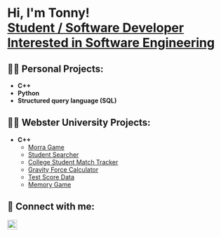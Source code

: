 <h1>Hi, I'm Tonny! <br/><a href="https://www.linkedin.com/in/tonny-le-6404991a9/">Student / Software Developer Interested in Software Engineering</a></h1>

<h2>👨‍💻 Personal Projects:</h2>

- <b>C++</b>
- <b>Python</b>
- <b>Structured query language (SQL)</b>

<h2>👨‍💻 Webster University Projects:</h2>

- <b>C++</b>
  - [Morra Game](https://github.com/letonny)
  - [Student Searcher](https://github.com/letonny)
  - [College Student Match Tracker](https://github.com/letonny)
  - [Gravity Force Calculator](https://github.com/letonny)
  - [Test Score Data](https://github.com/letonny)
  - [Memory Game](https://github.com/letonny)

<h2> 🤳 Connect with me:</h2>

[<img align="left" alt="TonnyLe | LinkedIn" width="22px" src="https://cdn.jsdelivr.net/npm/simple-icons@v3/icons/linkedin.svg" />][linkedin]

[linkedin]: https://www.linkedin.com/in/tonny-le-6404991a9/]
